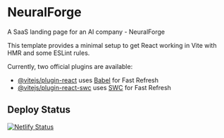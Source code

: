 # NeuralForge
A SaaS landing page for an AI company - NeuralForge

This template provides a minimal setup to get React working in Vite with HMR and some ESLint rules.

Currently, two official plugins are available:

- [@vitejs/plugin-react](https://github.com/vitejs/vite-plugin-react/blob/main/packages/plugin-react/README.md) uses [Babel](https://babeljs.io/) for Fast Refresh
- [@vitejs/plugin-react-swc](https://github.com/vitejs/vite-plugin-react-swc) uses [SWC](https://swc.rs/) for Fast Refresh

## Deploy Status

[![Netlify Status](https://api.netlify.com/api/v1/badges/1c28d813-576b-4a47-88a2-42e4cf79f220/deploy-status)](https://app.netlify.com/sites/neural-forge-ai/deploys)
